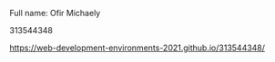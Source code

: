 Full name: Ofir Michaely

313544348

https://web-development-environments-2021.github.io/313544348/

